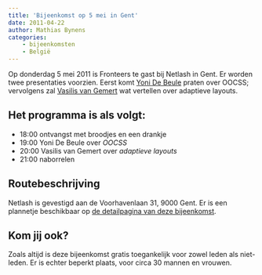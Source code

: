 ```yaml
---
title: 'Bijeenkomst op 5 mei in Gent'
date: 2011-04-22
author: Mathias Bynens
categories:
    - bijeenkomsten 
    - België
---
```


Op donderdag 5 mei 2011 is Fronteers te gast bij Netlash in Gent. Er worden twee presentaties voorzien. Eerst komt [Yoni De Beule](http://www.yonidebeule.be/) praten over OOCSS; vervolgens zal [Vasilis van Gemert](http://vasilis.nl/) wat vertellen over adaptieve layouts.

## Het programma is als volgt:

-   18:00 ontvangst met broodjes en een drankje
-   19:00 Yoni De Beule over _OOCSS_
-   20:00 Vasilis van Gemert over _adaptieve layouts_
-   21:00 naborrelen

## Routebeschrijving

Netlash is gevestigd aan de Voorhavenlaan 31, 9000 Gent. Er is een plannetje beschikbaar op [de detailpagina van deze bijeenkomst](/bijeenkomsten/2011/netlash).

## Kom jij ook?

Zoals altijd is deze bijeenkomst gratis toegankelijk voor zowel leden als niet-leden. Er is echter beperkt plaats, voor circa 30 mannen en vrouwen. 
